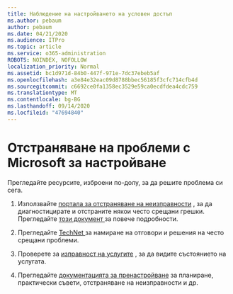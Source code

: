 ```yaml
---
title: Наблюдение на настройването на условен достъп
ms.author: pebaum
author: pebaum
ms.date: 04/21/2020
ms.audience: ITPro
ms.topic: article
ms.service: o365-administration
ROBOTS: NOINDEX, NOFOLLOW
localization_priority: Normal
ms.assetid: bc1d971d-84b0-447f-971e-7dc37ebeb5af
ms.openlocfilehash: a3e84e32eac09d8788bbec56185f3cfc714cfb4d
ms.sourcegitcommit: c6692ce0fa1358ec3529e59ca0ecdfdea4cdc759
ms.translationtype: MT
ms.contentlocale: bg-BG
ms.lasthandoff: 09/14/2020
ms.locfileid: "47694840"
---
```

# <a name="troubleshoot-issues-with-microsoft-intune"></a>Отстраняване на проблеми с Microsoft за настройване

Прегледайте ресурсите, изброени по-долу, за да решите проблема си сега.
  
1. Използвайте [портала за отстраняване на неизправности](https://devicemanagement.microsoft.com/#blade/Microsoft_Intune_DeviceSettings/TroubleshootBlade) , за да диагностицирате и отстраните някои често срещани грешки. Прегледайте [този документ ](https://docs.microsoft.com/intune/help-desk-operators)за повече подробности.
    
2. Прегледайте [TechNet ](https://social.technet.microsoft.com/forums/home?forum=microsoftintuneprod)за намиране на отговори и решения на често срещани проблеми.
    
3. Проверете за [изправност на услугите](https://portal.office.com/AdminPortal/Home#/servicehealth) , за да видите състоянието на услугата. 
    
4. Прегледайте [документацията за пренастройване](https://docs.microsoft.com/intune/) за планиране, практически съвети, отстраняване на неизправности и др. 
    

